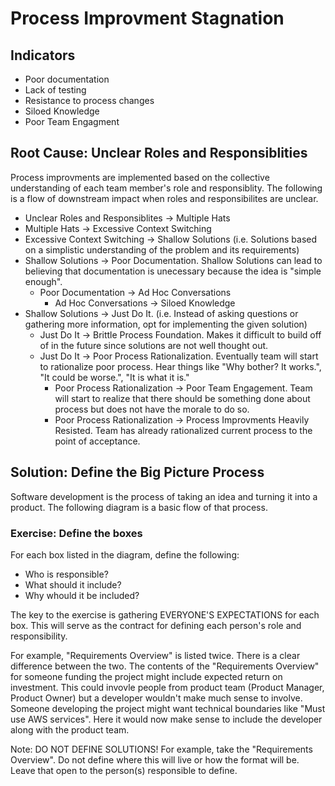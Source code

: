 # Process Improvment Stagnation
## Indicators
- Poor documentation
- Lack of testing
- Resistance to process changes
- Siloed Knowledge
- Poor Team Engagment

## Root Cause: Unclear Roles and Responsiblities
Process improvments are implemented based on the collective understanding of each team member's role and responsiblity. The following is a flow of downstream impact when roles and responsibilites are unclear.

- Unclear Roles and Responsiblites -> Multiple Hats
- Multiple Hats -> Excessive Context Switching
- Excessive Context Switching -> Shallow Solutions (i.e. Solutions based on a simplistic understanding of the problem and its requirements)
- Shallow Solutions -> Poor Documentation. Shallow Solutions can lead to believing that documentation is unecessary because the idea is "simple enough".
  - Poor Documentation -> Ad Hoc Conversations
    - Ad Hoc Conversations -> Siloed Knowledge
- Shallow Solutions -> Just Do It. (i.e. Instead of asking questions or gathering more information, opt for implementing the given solution) 
  - Just Do It -> Brittle Process Foundation. Makes it difficult to build off of in the future since solutions are not well thought out.
  - Just Do It -> Poor Process Rationalization. Eventually team will start to rationalize poor process. Hear things like "Why bother? It works.", "It could be worse.", "It is what it is."
    - Poor Process Rationalization -> Poor Team Engagement. Team will start to realize that there should be something done about process but does not have the morale to do so.
    - Poor Process Rationalization -> Process Improvments Heavily Resisted. Team has already rationalized current process to the point of acceptance.    
  
## Solution: Define the Big Picture Process
Software development is the process of taking an idea and turning it into a product. The following diagram is a basic flow of that process.

### Exercise: Define the boxes
For each box listed in the diagram, define the following:
- Who is responsible?
- What should it include?
- Why whould it be included?

The key to the exercise is gathering EVERYONE'S EXPECTATIONS for each box. This will serve as the contract for defining each person's role and responsibility. 

For example, "Requirements Overview" is listed twice. There is a clear difference between the two. The contents of the "Requirements Overview" for someone funding the project might include expected return on investment. This could invovle people from product team (Product Manager, Product Owner) but a developer wouldn't make much sense to involve. Someone developing the project might want technical boundaries like "Must use AWS services". Here it would now make sense to include the developer along with the product team.

Note: DO NOT DEFINE SOLUTIONS! For example, take the "Requirements Overview". Do not define where this will live or how the format will be. Leave that open to the person(s) responsible to define.
